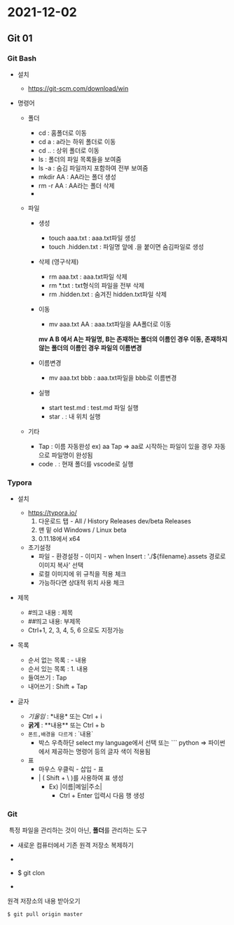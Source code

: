 # 2021-12-02

## Git 01

### Git Bash

- 설치
  - https://git-scm.com/download/win

- 명령어

  - 폴더

    - cd : 홈폴더로 이동
    - cd a : a라는 하위 폴더로 이동  
    - cd .. : 상위 폴더로 이동
    - ls : 폴더의 파일 목록들을 보여줌
    - ls -a : 숨김 파일까지 포함하여 전부 보여줌
    - mkdir AA : AA라는 폴더 생성 
    - rm -r AA : AA라는 폴더 삭제 
    - 

  - 파일

    - 생성

      - touch aaa.txt : aaa.txt파일 생성
      - touch .hidden.txt : 파일명 앞에 .을 붙이면 숨김파일로 생성

    - 삭제 (영구삭제)

      - rm aaa.txt : aaa.txt파일 삭제
      - rm *.txt : txt형식의 파일을 전부 삭제
      - rm .hidden.txt : 숨겨진 hidden.txt파일 삭제

    - 이동

      - mv aaa.txt AA : aaa.txt파일을 AA폴더로 이동

        

      **mv A B 에서 A는 파일명, B는 존재하는 폴더의 이름인 경우 이동, 존재하지 않는 폴더의 이름인 경우 파일의 이름변경**

      

    - 이름변경

      - mv aaa.txt bbb : aaa.txt파일을 bbb로 이름변경

    - 실행

      - start test.md : test.md 파일 실행
      - star . : 내 위치 실행

  - 기타

    - Tap : 이름 자동완성 ex) aa Tap => aa로 시작하는 파일이 있을 경우 자동으로 파일명이 완성됨
    - code . : 현재 폴더를 vscode로 실행

### Typora

- 설치
  - https://typora.io/
    1. 다운로드 탭  - All / History Releases
       dev/beta Releases
    2.  맨 밑 old Windows / Linux beta
    3.  0.11.18에서 x64
  - 초기설정
    - 파일 - 환경설정 - 이미지 - when Insert : './${filename}.assets 경로로 이미지 복사' 선택
    - 로컬 이미지에 위 규칙을 적용 체크
    -  가능하다면 상대적 위치 사용 체크

- 제목
  - #띄고 내용 : 제목
  - ##띄고 내용: 부제목
  - Ctrl+1, 2, 3, 4, 5, 6 으로도 지정가능

- 목록
  - 순서 없는 목록 : - 내용
  - 순서 있는 목록 : 1. 내용
  - 들여쓰기 : Tap
  - 내어쓰기 : Shift + Tap

- 글자
  - *기울임* : \*내용\* 또는 Ctrl + i
  - **굵게** : \*\*내용\*\* 또는 Ctrl + b
  - `폰트,배경을 다르게`  : \`내용\` 
    - 박스 우측하단 select my language에서 선택 또는 \`\`\` python => 파이썬에서 제공하는 명령어 등의 글자 색이 적용됨
  - 표
    - 마우스 우클릭 - 삽입 - 표
    - | ( Shift + \ )를 사용하여  표  생성
      - Ex) \|이름\|메일\|주소\|
        - Ctrl + Enter 입력시 다음 행 생성



### Git

​	특정 파일을 관리하는 것이 아닌, **폴더**를 관리하는 도구

- 새로운 컴퓨터에서 기존 원격 저장소 복제하기
- ``` sh
- $ git clon<URL>
- ```

원격 저장소의 내용 받아오기
```sh
$ git pull origin master
```
